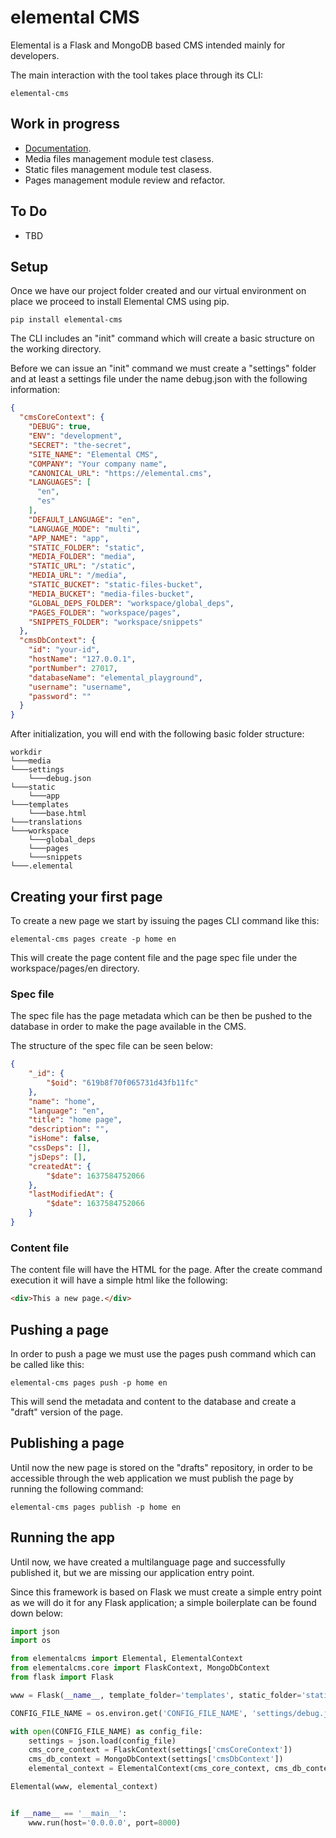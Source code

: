 # elemental CMS

Elemental is a Flask and MongoDB based CMS intended mainly for developers.

The main interaction with the tool takes place through its CLI:

```shell
elemental-cms
```

## Work in progress

- [Documentation](https://paranoid-software.getoutline.com/share/a300ec8e-4bc6-47c0-aba0-fbe1f80f1623).
- Media files management module test clasess.
- Static files management module test clasess.
- Pages management module review and refactor.

## To Do

- TBD

## Setup

Once we have our project folder created and our virtual environment on place we proceed to install Elemental CMS using pip.

```shell
pip install elemental-cms
```

The CLI includes an "init" command which will create a basic structure on the working directory.

Before we can issue an "init" command we must create a "settings" folder and at least a settings file under the name debug.json with the following information:

```json
{
  "cmsCoreContext": {
    "DEBUG": true,
    "ENV": "development",
    "SECRET": "the-secret",
    "SITE_NAME": "Elemental CMS",
    "COMPANY": "Your company name",
    "CANONICAL_URL": "https://elemental.cms",
    "LANGUAGES": [
      "en",
      "es"
    ],
    "DEFAULT_LANGUAGE": "en",
    "LANGUAGE_MODE": "multi",
    "APP_NAME": "app",
    "STATIC_FOLDER": "static",
    "MEDIA_FOLDER": "media",
    "STATIC_URL": "/static",
    "MEDIA_URL": "/media",
    "STATIC_BUCKET": "static-files-bucket",
    "MEDIA_BUCKET": "media-files-bucket",
    "GLOBAL_DEPS_FOLDER": "workspace/global_deps",
    "PAGES_FOLDER": "workspace/pages",
    "SNIPPETS_FOLDER": "workspace/snippets"
  },
  "cmsDbContext": {
    "id": "your-id",
    "hostName": "127.0.0.1",
    "portNumber": 27017,
    "databaseName": "elemental_playground",
    "username": "username",
    "password": ""
  }
}
```

After initialization, you will end with the following basic folder structure:

```lang-none
workdir
└───media    
└───settings
    └───debug.json
└───static
    └───app
└───templates
    └───base.html
└───translations
└───workspace
    └───global_deps
    └───pages
    └───snippets
└───.elemental
```

## Creating your first page

To create a new page we start by issuing the pages CLI command like this:

```shell
elemental-cms pages create -p home en
```

This will create the page content file and the page spec file under the workspace/pages/en directory.

### Spec file

The spec file has the page metadata which can be then be pushed to the database in order to make the page available in the CMS.

The structure of the spec file can be seen below:

```json
{
    "_id": {
        "$oid": "619b8f70f065731d43fb11fc"
    },
    "name": "home",
    "language": "en",
    "title": "home page",
    "description": "",
    "isHome": false,
    "cssDeps": [],
    "jsDeps": [],
    "createdAt": {
        "$date": 1637584752066
    },
    "lastModifiedAt": {
        "$date": 1637584752066
    }
}
```

### Content file

The content file will have the HTML for the page. After the create command execution it will have a simple html like the following:

```html
<div>This a new page.</div>
```

## Pushing a page

In order to push a page we must use the pages push command which can be called like this:

```shell
elemental-cms pages push -p home en
```

This will send the metadata and content to the database and create a "draft" version of the page.

## Publishing a page

Until now the new page is stored on the "drafts" repository, in order to be accessible through the web application we must publish the page by running the following command:

```shell
elemental-cms pages publish -p home en
```

## Running the app

Until now, we have created a multilanguage page and successfully published it, but we are missing our application entry point.

Since this framework is based on Flask we must create a simple  entry point as we will do it for any Flask application; a simple boilerplate can be found down below:

```python
import json
import os

from elementalcms import Elemental, ElementalContext
from elementalcms.core import FlaskContext, MongoDbContext
from flask import Flask

www = Flask(__name__, template_folder='templates', static_folder='static')

CONFIG_FILE_NAME = os.environ.get('CONFIG_FILE_NAME', 'settings/debug.json')

with open(CONFIG_FILE_NAME) as config_file:
    settings = json.load(config_file)
    cms_core_context = FlaskContext(settings['cmsCoreContext'])
    cms_db_context = MongoDbContext(settings['cmsDbContext'])
    elemental_context = ElementalContext(cms_core_context, cms_db_context)

Elemental(www, elemental_context)


if __name__ == '__main__':
    www.run(host='0.0.0.0', port=8000)
```
